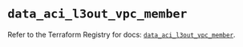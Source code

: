 # `data_aci_l3out_vpc_member`

Refer to the Terraform Registry for docs: [`data_aci_l3out_vpc_member`](https://registry.terraform.io/providers/ciscodevnet/aci/2.17.0/docs/data-sources/l3out_vpc_member).
